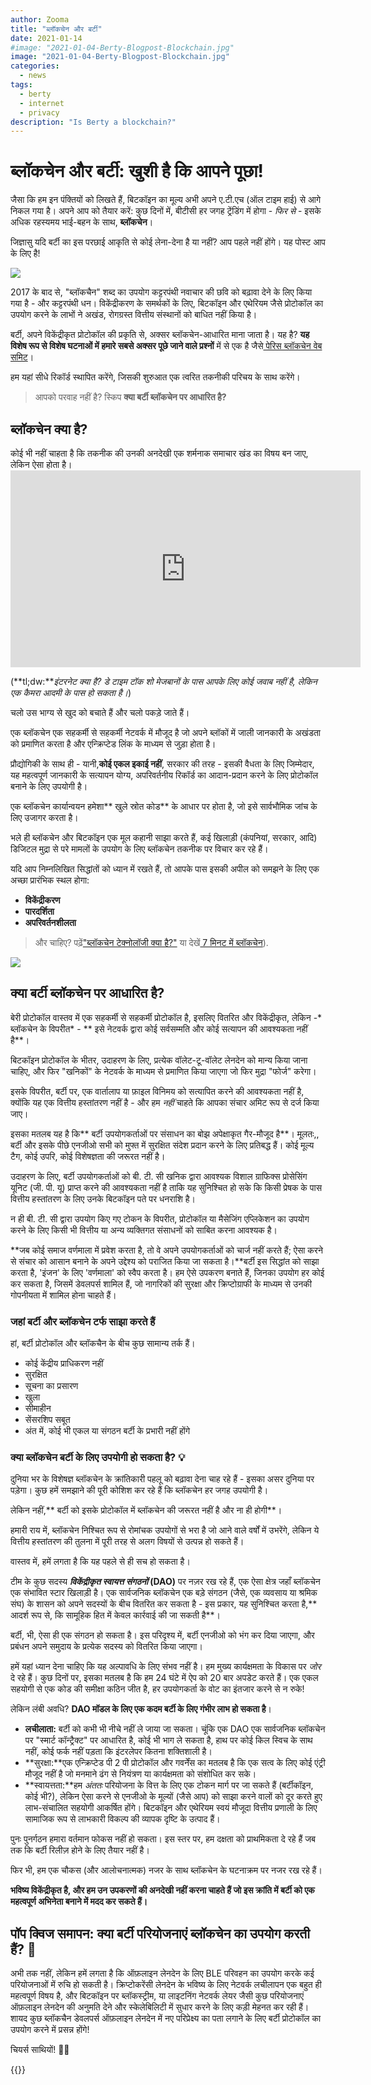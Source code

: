 ```yaml
---
author: Zooma
title: "ब्लॉकचेन और बर्टी"
date: 2021-01-14
#image: "2021-01-04-Berty-Blogpost-Blockchain.jpg"
image: "2021-01-04-Berty-Blogpost-Blockchain.jpg"
categories:
  - news
tags:
  - berty
  - internet
  - privacy
description: "Is Berty a blockchain?"
---
```


# ब्लॉकचेन और बर्टी: खुशी है कि आपने पूछा!

जैसा कि हम इन पंक्तियों को लिखते हैं, बिटकॉइन का मूल्य अभी अपने ए.टी.एच (ऑल टाइम हाई) से आगे निकल गया है। अपने आप को तैयार करें: कुछ दिनों में, बीटीसी हर जगह ट्रेंडिंग में होगा - *फिर से* - इसके अधिक रहस्यमय भाई-बहन के साथ, **ब्लॉकचेन**।

जिज्ञासु यदि बर्टी का इस परछाई आकृति से कोई लेना-देना है या नहीं? आप पहले नहीं होंगे। यह पोस्ट आप के लिए है!

![](https://i.imgur.com/ckc7vlt.jpg)

2017 के बाद से, "ब्लॉकचैन" शब्द का उपयोग कट्टरपंथी नवाचार की छवि को बढ़ावा देने के लिए किया गया है - और कट्टरपंथी धन। विकेंद्रीकरण के समर्थकों के लिए, बिटकॉइन और एथेरियम जैसे प्रोटोकॉल का उपयोग करने के लाभों ने अखंड, रोगग्रस्त वित्तीय संस्थानों को बाधित नहीं किया है।

बर्टी, अपने विकेंद्रीकृत प्रोटोकॉल की प्रकृति से, अक्सर ब्लॉकचेन-आधारित माना जाता है। यह है? **यह विशेष रूप से विशेष घटनाओं में हमारे सबसे अक्सर पूछे जाने वाले प्रश्नों** में से एक है जैसे[ पेरिस ब्लॉकचेन वेब समिट](https://berty.tech/blog/2020-talks/)।

हम यहां सीधे रिकॉर्ड स्थापित करेंगे, जिसकी शुरुआत एक त्वरित तकनीकी परिचय के साथ करेंगे।

> आपको परवाह नहीं है? स्किप **क्या बर्टी ब्लॉकचेन पर आधारित है?**

## ब्लॉकचेन क्या है?

कोई भी नहीं चाहता है कि तकनीक की उनकी अनदेखी एक शर्मनाक समाचार खंड का विषय बन जाए, लेकिन ऐसा होता है। <iframe width="560" height="315" src="https://www.youtube.com/embed/UlJku_CSyNg" frameborder="0" allow="accelerometer; autoplay; clipboard-write; encrypted-media; gyroscope; picture-in-picture" allowfullscreen mark="crwd-mark">></iframe>

(**tl;dw:***इंटरनेट क्या है? डे टाइम टॉक शो मेजबानों के पास आपके लिए कोई जवाब नहीं है, लेकिन एक कैमरा आदमी के पास हो सकता है।*)

चलो उस भाग्य से खुद को बचाते हैं और चलो पकड़े जाते हैं।

एक ब्लॉकचेन एक सहकर्मी से सहकर्मी नेटवर्क में मौजूद है जो अपने ब्लॉकों में जाली जानकारी के अखंडता को प्रमाणित करता है और एन्क्रिप्टेड लिंक के माध्यम से जुड़ा होता है।

प्रौद्योगिकी के साथ ही - यानी,**कोई एकल इकाई नहीं**, सरकार की तरह - इसकी वैधता के लिए जिम्मेदार, यह महत्वपूर्ण जानकारी के सत्यापन योग्य, अपरिवर्तनीय रिकॉर्ड का आदान-प्रदान करने के लिए प्रोटोकॉल बनाने के लिए उपयोगी है।

एक ब्लॉकचेन कार्यान्वयन हमेशा** खुले स्रोत कोड** के आधार पर होता है, जो इसे सार्वभौमिक जांच के लिए उजागर करता है।

भले ही ब्लॉकचेन और बिटकॉइन एक मूल कहानी साझा करते हैं, कई खिलाड़ी (कंपनियां, सरकार, आदि) डिजिटल मुद्रा से परे मामलों के उपयोग के लिए ब्लॉकचेन तकनीक पर विचार कर रहे हैं।

यदि आप निम्नलिखित सिद्धांतों को ध्यान में रखते हैं, तो आपके पास इसकी अपील को समझने के लिए एक अच्छा प्रारंभिक स्थल होगा:

* **विकेंद्रीकरण**
* **पारदर्शिता**
* **अपरिवर्तनशीलता**

> और चाहिए? पढ़ें["ब्लॉकचेन टेक्नोलॉजी क्या है?"](https://blockgeeks.com/guides/what-is-blockchain-technology/) या देखें[ 7 मिनट में ब्लॉकचेन](https://www.youtube.com/watch?v=yubzJw0uiE4)).

![](https://i.imgur.com/aOxadUG.png)

## क्या बर्टी ब्लॉकचेन पर आधारित है?

बेरी प्रोटोकॉल वास्तव में एक सहकर्मी से सहकर्मी प्रोटोकॉल है, इसलिए वितरित और विकेंद्रीकृत, लेकिन -* ब्लॉकचेन के विपरीत* - ** इसे नेटवर्क द्वारा कोई सर्वसम्मति और कोई सत्यापन की आवश्यकता नहीं है**।

बिटकॉइन प्रोटोकॉल के भीतर, उदाहरण के लिए, प्रत्येक वॉलेट-टू-वॉलेट लेनदेन को मान्य किया जाना चाहिए, और फिर "खनिकों" के नेटवर्क के माध्यम से प्रमाणित किया जाएगा जो फिर मुद्रा "फोर्ज" करेगा।

इसके विपरीत, बर्टी पर, एक वार्तालाप या फ़ाइल विनिमय को सत्यापित करने की आवश्यकता नहीं है, क्योंकि यह एक वित्तीय हस्तांतरण नहीं है - और हम *नहीं* चाहते कि आपका संचार अमिट रूप से दर्ज किया जाए।

इसका मतलब यह है कि** बर्टी उपयोगकर्ताओं पर संसाधन का बोझ अपेक्षाकृत गैर-मौजूद है**। मूलतः,, बर्टी और इसके पीछे एनजीओ सभी को मुफ्त में सुरक्षित संदेश प्रदान करने के लिए प्रतिबद्ध हैं। कोई मूल्य टैग, कोई उपरि, कोई विशेषज्ञता की जरूरत नहीं है।

उदाहरण के लिए, बर्टी उपयोगकर्ताओं को बी. टी. सी खनिक द्वारा आवश्यक विशाल ग्राफिक्स प्रोसेसिंग यूनिट (जी. पी. यू) प्राप्त करने की आवश्यकता नहीं है ताकि यह सुनिश्चित हो सके कि किसी प्रेषक के पास वित्तीय हस्तांतरण के लिए उनके बिटकॉइन पते पर धनराशि है।

न ही बी. टी. सी द्वारा उपयोग किए गए टोकन के विपरीत, प्रोटोकॉल या मैसेजिंग एप्लिकेशन का उपयोग करने के लिए किसी भी वित्तीय या अन्य व्यक्तिगत संसाधनों को साबित करना आवश्यक है।

**जब कोई समाज वर्णमाला में प्रवेश करता है, तो वे अपने उपयोगकर्ताओं को चार्ज नहीं करते हैं; ऐसा करने से संचार को आसान बनाने के अपने उद्देश्य को पराजित किया जा सकता है।**बर्टी इस सिद्धांत को साझा करता है, 'इंजन' के लिए 'वर्णमाला' को स्वैप करता है। हम ऐसे उपकरण बनाते हैं, जिनका उपयोग हर कोई कर सकता है, जिसमें डेवलपर्स शामिल हैं, जो नागरिकों की सुरक्षा और क्रिप्टोग्राफी के माध्यम से उनकी गोपनीयता में शामिल होना चाहते हैं।


### जहां बर्टी और ब्लॉकचेन टर्फ साझा करते हैं

हां, बर्टी प्रोटोकॉल और ब्लॉकचैन के बीच कुछ सामान्य तर्क हैं।

* कोई केंद्रीय प्राधिकरण नहीं
* सुरक्षित
* सूचना का प्रसारण
* खुला
* सीमाहीन
* सेंसरशिप सबूत
* अंत में, कोई भी एकल या संगठन बर्टी के प्रभारी नहीं होंगे

### क्या ब्लॉकचेन बर्टी के लिए उपयोगी हो सकता है? 💡

दुनिया भर के विशेषज्ञ ब्लॉकचेन के क्रांतिकारी पहलू को बढ़ावा देना चाह रहे हैं - इसका असर दुनिया पर पड़ेगा। कुछ हमें समझाने की पूरी कोशिश कर रहे हैं कि ब्लॉकचेन हर जगह उपयोगी है।

लेकिन नहीं,** बर्टी को इसके प्रोटोकॉल में ब्लॉकचेन की जरूरत नहीं है और ना ही होगी**।

हमारी राय में, ब्लॉकचेन निश्चित रूप से रोमांचक उपयोगों से भरा है जो आने वाले वर्षों में उभरेंगे, लेकिन ये वित्तीय हस्तांतरण की तुलना में पूरी तरह से अलग विषयों से उत्पन्न हो सकते हैं।

वास्तव में, हमें लगता है कि यह पहले से ही सच हो सकता है।

टीम के कुछ सदस्य ***विकेंद्रीकृत स्वायत्त संगठनों* (DAO)** पर नज़र रख रहे हैं, एक ऐसा क्षेत्र जहाँ ब्लॉकचेन एक संभावित स्टार खिलाड़ी है। एक सार्वजनिक ब्लॉकचेन एक बड़े संगठन (जैसे, एक व्यवसाय या श्रमिक संघ) के शासन को अपने सदस्यों के बीच वितरित कर सकता है - इस प्रकार, यह सुनिश्चित करता है,** आदर्श रूप से, कि सामूहिक हित में केवल कार्रवाई की जा सकती है**।

बर्टी, भी, ऐसा ही एक संगठन हो सकता है। इस परिदृश्य में, बर्टी एनजीओ को भंग कर दिया जाएगा, और प्रबंधन अपने समुदाय के प्रत्येक सदस्य को वितरित किया जाएगा।

हमें यहां ध्यान देना चाहिए कि यह अल्पावधि के लिए संभव नहीं है। हम मुख्य कार्यक्षमता के विकास पर *जोर* दे रहे हैं। कुछ दिनों पर, इसका मतलब है कि हम 24 घंटे में ऐप को 20 बार अपडेट करते हैं। एक एकल सहयोगी से एक कोड की समीक्षा कठिन जीत है, हर उपयोगकर्ता के वोट का इंतजार करने से न रुके!

लेकिन लंबी अवधि? **DAO मॉडल के लिए एक कदम बर्टी के लिए गंभीर लाभ हो सकता है**।

- **लचीलाता:** बर्टी को कभी भी नीचे नहीं ले जाया जा सकता। चूंकि एक DAO एक सार्वजनिक ब्लॉकचेन पर "स्मार्ट कॉन्ट्रैक्ट" पर आधारित है, कोई भी भाग ले सकता है, हाथ पर कोई किल स्विच के साथ नहीं, कोई फर्क नहीं पड़ता कि इंटरलेपर कितना शक्तिशाली है।
- **सुरक्षा:**एक एन्क्रिप्टेड पी 2 पी प्रोटोकॉल और गवर्नेंस का मतलब है कि एक सत्व के लिए कोई एंट्री मौजूद नहीं है जो मनमाने ढंग से नियंत्रण या कार्यक्षमता को संशोधित कर सके।
- **स्वायत्तता:**हम *अंततः* परियोजना के वित्त के लिए एक टोकन मार्ग पर जा सकते हैं (बर्टीकॉइन, कोई भी?), लेकिन ऐसा करने से एनजीओ के मूल्यों (जैसे आप) को साझा करने वालों को दूर करते हुए लाभ-संचालित सहयोगी आकर्षित होंगे। बिटकॉइन और एथेरियम स्वयं मौजूदा वित्तीय प्रणाली के लिए सामाजिक रूप से लाभकारी विकल्प की व्यापक दृष्टि के उत्पाद हैं।

पुनः पुनर्गठन हमारा वर्तमान फोकस नहीं हो सकता। इस स्तर पर, हम दक्षता को प्राथमिकता दे रहे हैं जब तक कि बर्टी रिलीज़ होने के लिए तैयार नहीं है।

फिर भी, हम एक चौकस (और आलोचनात्मक) नजर के साथ ब्लॉकचेन के घटनाक्रम पर नजर रख रहे हैं।

**भविष्य विकेंद्रीकृत है, और हम उन उपकरणों की अनदेखी नहीं करना चाहते हैं जो इस क्रांति में बर्टी को एक महत्वपूर्ण अभिनेता बनाने में मदद कर सकते हैं।**

## पॉप क्विज समापन: क्या बर्टी परियोजनाएं ब्लॉकचेन का उपयोग करती हैं? 🤨

अभी तक नहीं, लेकिन हमें लगता है कि ऑफ़लाइन लेनदेन के लिए BLE परिवहन का उपयोग करके कई परियोजनाओं में रुचि हो सकती है। क्रिप्टोकरेंसी लेनदेन के भविष्य के लिए नेटवर्क लचीलापन एक बहुत ही महत्वपूर्ण विषय है, और बिटकॉइन पर ब्लॉकस्ट्रीम, या लाइटनिंग नेटवर्क लेयर जैसी कुछ परियोजनाएं ऑफ़लाइन लेनदेन की अनुमति देने और स्केलेबिलिटी में सुधार करने के लिए कड़ी मेहनत कर रही हैं। शायद कुछ ब्लॉकचैन डेवलपर्स ऑफ़लाइन लेनदेन में नए परिप्रेक्ष्य का पता लगाने के लिए बर्टी प्रोटोकॉल का उपयोग करने में प्रसन्न होंगे!


चियर्स साथियों! 🏴‍☠️



{{<tweet id="1338842911107145733">}}


